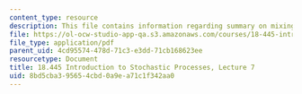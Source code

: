 ```yaml
---
content_type: resource
description: This file contains information regarding summary on mixing times.
file: https://ol-ocw-studio-app-qa.s3.amazonaws.com/courses/18-445-introduction-to-stochastic-processes-spring-2015/8bd5cba395654cbd0a9ea71c1f342aa0_MIT18_445S15_lecture7.pdf
file_type: application/pdf
parent_uid: 4cd95574-478d-71c3-e3dd-71cb168623ee
resourcetype: Document
title: 18.445 Introduction to Stochastic Processes, Lecture 7
uid: 8bd5cba3-9565-4cbd-0a9e-a71c1f342aa0
---
```

